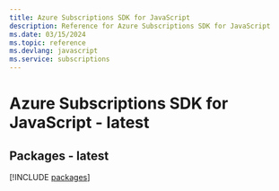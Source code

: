 ```yaml
---
title: Azure Subscriptions SDK for JavaScript
description: Reference for Azure Subscriptions SDK for JavaScript
ms.date: 03/15/2024
ms.topic: reference
ms.devlang: javascript
ms.service: subscriptions
---
```

# Azure Subscriptions SDK for JavaScript - latest
## Packages - latest
[!INCLUDE [packages](subscriptions-index.md)]